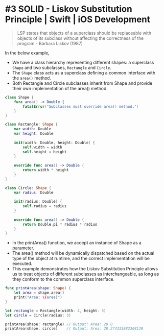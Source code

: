 # #3 SOLID - Liskov Substitution Principle | Swift | iOS Development

> LSP states that objects of a superclass should be replaceable with objects of its subclass without affecting the correctness of the program - Barbara Liskov (1987)


In the below example,
-  We have a class hierarchy representing different shapes: a superclass `Shape` and two subclasses, `Rectangle` and `Circle`.
- The `Shape` class acts as a superclass defining a common interface with the `area()` method.
- Both Rectangle and Circle subclasses inherit from Shape and provide their own implementation of the area() method.

```swift
class Shape {
    func area() -> Double {
        fatalError("Subclasses must override area() method.")
    }
}

class Rectangle: Shape {
    var width: Double
    var height: Double
    
    init(width: Double, height: Double) {
        self.width = width
        self.height = height
    }
    
    override func area() -> Double {
        return width * height
    }
}

class Circle: Shape {
    var radius: Double
    
    init(radius: Double) {
        self.radius = radius
    }
    
    override func area() -> Double {
        return Double.pi * radius * radius
    }
}
```

- In the printArea() function, we accept an instance of Shape as a parameter. 
- The area() method will be dynamically dispatched based on the actual type of the object at runtime, and the correct implementation will be executed.
- This example demonstrates how the Liskov Substitution Principle allows us to treat objects of different subclasses as interchangeable, as long as they conform to the common superclass interface.

```swift
func printArea(shape: Shape) {
    let area = shape.area()
    print("Area: \(area)")
}

let rectangle = Rectangle(width: 4, height: 5)
let circle = Circle(radius: 3)

printArea(shape: rectangle) // Output: Area: 20.0
printArea(shape: circle)    // Output: Area: 28.274333882308138
```